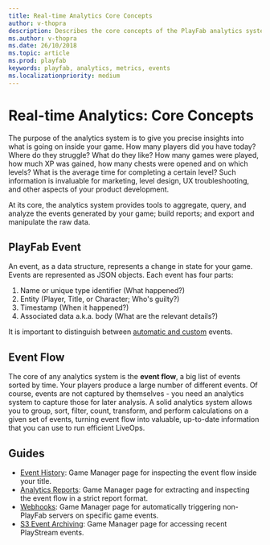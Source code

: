 ```yaml
---
title: Real-time Analytics Core Concepts
author: v-thopra
description: Describes the core concepts of the PlayFab analytics system.
ms.author: v-thopra
ms.date: 26/10/2018
ms.topic: article
ms.prod: playfab
keywords: playfab, analytics, metrics, events
ms.localizationpriority: medium
---
```


# Real-time Analytics: Core Concepts

The purpose of the analytics system is to give you precise insights into what is going on inside your game. How many players did you have today? Where do they struggle? What do they like? How many games were played, how much XP was gained, how many chests were opened and on which levels? What is the average time for completing a certain level? Such information is invaluable for marketing, level design, UX troubleshooting, and other aspects of your product development.

At its core, the analytics system provides tools to aggregate, query, and analyze the events generated by your game; build reports; and export and manipulate the raw data.

## PlayFab Event

An event, as a data structure, represents a change in state for your game. Events are represented as JSON objects. Each event has four parts:

1. Name or unique type identifier (What happened?)
2. Entity (Player, Title, or Character; Who's guilty?)
3. Timestamp (When it happened?)
4. Associated data a.k.a. body (What are the relevant details?)

It is important to distinguish between [automatic and custom](../../automation/playstream-events/playstream-events.md) events.

## Event Flow

The core of any analytics system is the **event flow**, a big list of events sorted by time. Your players produce a large number of different events. Of course, events are not captured by themselves - you need an analytics system to capture those for later analysis. A solid analytics system allows you to group, sort, filter, count, transform, and perform calculations on a given set of events, turning event flow into valuable, up-to-date information that you can use to run efficient LiveOps.

## Guides

- [Event History](../../automation/playstream-events/event-history.md): Game Manager page for inspecting the event flow inside your title.
- [Analytics Reports](../../analytics/reports/analytics-reports.md): Game Manager page for extracting and inspecting the event flow in a strict report format.
- [Webhooks](../../analytics/metrics/webhooks.md): Game Manager page for automatically triggering non-PlayFab servers on specific game events.
- [S3 Event Archiving](../../analytics/metrics/s3-event-archiving.md): Game Manager page for accessing recent PlayStream events.
